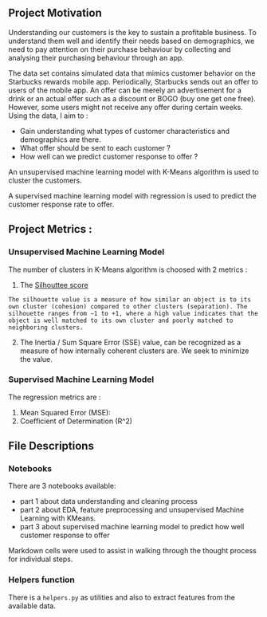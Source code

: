 ## Project Motivation<a name="motivation"></a>

Understanding our customers is the key to sustain a profitable business. To understand them well and identify their needs based on demographics, we need to pay attention on their purchase behaviour by collecting and analysing their purchasing behaviour through an app.

The data set contains simulated data that mimics customer behavior on the Starbucks rewards mobile app. Periodically, Starbucks sends out an offer to users of the mobile app. An offer can be merely an advertisement for a drink or an actual offer such as a discount or BOGO (buy one get one free). However, some users might not receive any offer during certain weeks.
Using the data, I aim to :
- Gain understanding what types of customer characteristics and demographics are there.
- What offer should be sent to each customer ?
- How well can we predict customer response to offer ?

An unsupervised machine learning model with K-Means algorithm is used to cluster the customers. 

A supervised machine learning model with regression is used to predict the customer response rate to offer. 

## Project Metrics :

### Unsupervised Machine Learning Model
The number of clusters in K-Means algorithm is choosed with 2 metrics :
1. The [Silhouttee score](https://en.wikipedia.org/wiki/Silhouette_(clustering))
```
The silhouette value is a measure of how similar an object is to its own cluster (cohesion) compared to other clusters (separation). The silhouette ranges from −1 to +1, where a high value indicates that the object is well matched to its own cluster and poorly matched to neighboring clusters.
```

2. The Inertia / Sum Square Error (SSE) value, can be recognized as a measure of how internally coherent clusters are. We seek to minimize the value.

### Supervised Machine Learning Model
The regression metrics are :
1. Mean Squared Error (MSE):
2. Coefficient of Determination (R^2)

## File Descriptions <a name="files"></a>

### Notebooks
There  are 3 notebooks available:
- part 1 about data understanding and cleaning process
- part 2 about EDA, feature preprocessing and unsupervised Machine Learning with KMeans.
- part 3 about supervised machine learning model to predict how well customer response to offer

Markdown cells were used to assist in walking through the thought process for individual steps.

### Helpers function
There is a `helpers.py` as utilities and also to extract features from the available data.
